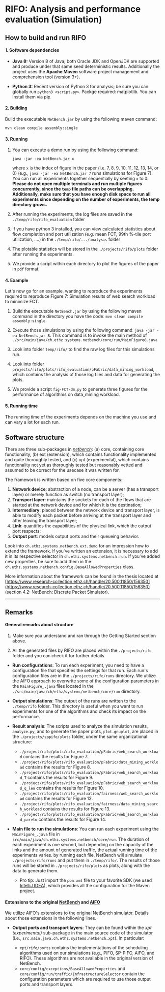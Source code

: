 
# RIFO: Analysis and performance evaluation (Simulation)

## How to build and run RIFO

#### 1. Software dependencies

* **Java 8:** Version 8 of Java; both Oracle JDK and OpenJDK are supported and produce under that same seed deterministic results. Additionally the project uses the **Apache Maven** software project management and comprehension tool (version 3+).

* **Python 3:** Recent version of Python 3 for analysis; be sure you can globally run `python3 <script.py>`. Packge required: matplotlib. You can install them via pip.

#### 2. Building

Build the executable `NetBench.jar` by using the following maven command:
```
mvn clean compile assembly:single
```

#### 3. Running

1. You can execute a demo run by using the following command:
    ```
    java -jar -ea NetBench.jar x
    ``` 
   where `x` is the index of figure in the paper (i.e. 7, 8, 9, 10, 11, 12, 13, 14, or 0) (e.g., `java -jar -ea NetBench.jar 7` runs simulations for Figure 7). You can run all experiments together sequentially by seeting `x` to 0.
   **Please do not open multiple terminals and run multiple figures concurrently, since the `temp` file paths can be overlapping. Additionally, make sure that you have enough disk space to run all experiments since depending on the number of experiments, the temp directory grows.**

2. After running the experiments, the log files are saved in the `./temp/rifo/rifo_evaluation` folder

3. If you have python 3 installed, you can view calculated statistics about flow completion and port utilization (e.g. mean FCT, 99th %-tile port utilization, ....) in the `./temp/rifo/.../analysis` folder

4. The plotable statistics will be stored in the `./projects/rifo/plots` folder after running the experiments.

5. We provide a script within each directory to plot the figures of the paper in `pdf` format.

#### 4. Example

Let's now go for an example, wanting to reproduce the experiments required to reproduce Figure 7: Simulation results of web search workload to minimize FCT.

1. Build the executable `NetBench.jar` by using the following maven command in the directory you have the code: `mvn clean compile assembly:single`

2. Execute those simulations by using the following command: `java -jar -ea NetBench.jar 8`. This command is to invoke the main method of `./src/main/java/ch.ethz.systems.netbench/core/run/MainFigure8.java`

3. Look into folder `temp/rifo/` to find the raw log files for this simulations run.

4. Look into folder `projects/rifo/plots/rifo_evaluation/pFabric/data_mining_workload`, which  contains the analysis of those log files and data for generating the plots.

5. We provide a script `fig-FCT-dm.py` to generate three figures for the performance of algorithms on data_mining workload.


#### 5. Running time

The running time of the experiments depends on the machine you use and can vary a lot for each run.

## Software structure

There are three sub-packages in [*netbench*](https://github.com/nsg-ethz/sp-pifo): (a) core, containing core functionality, (b) ext (extension), which contains functionality implemented and quite thoroughly tested, and (c) xpt (experimental), which contains functionality not yet as thoroughly tested but reasonably vetted and assumed to be correct for the usecase it was written for.

The framework is written based on five core components:
1. **Network device**: abstraction of a node, can be a server (has a transport layer) or merely function as switch (no transport layer);
2. **Transport layer**: maintains the sockets for each of the flows that are started at the network device and for which it is the destination;
3. **Intermediary**: placed between the network device and transport layer, is able to modify each packet before arriving at the transport layer and after leaving the transport layer;
4. **Link**: quantifies the capabilities of the physical link, which the output port respects;
5. **Output port**: models output ports and their queueing behavior.

Look into `ch.ethz.systems.netbench.ext.demo` for an impression how to extend the framework.  If you've written an extension, it is necessary to add it in its respective selector in `ch.ethz.systems.netbench.run`. If you've added new properties, be sure to add them in the `ch.ethz.systems.netbench.config.BaseAllowedProperties` class.

More information about the framework can be found in the thesis located at [https://www.research-collection.ethz.ch/handle/20.500.11850/156350](https://www.research-collection.ethz.ch/handle/20.500.11850/156350) (section 4.2: NetBench: Discrete Packet Simulator).

---

## Remarks

#### General remarks about structure

1. Make sure you understand and ran through the Getting Started section above.

2. All the generated files by RIFO are placed within the `./projects/rifo` folder and you can check it for further details.

* **Run configurations**:  To run each experiment, you need to have a configuration file that specifies the settings for that run. Each run's configuration files are in the `./projects/rifo/runs` directory. We utilize the AIFO approach to overwrite some of the configuration parameters in the `MainFigure_.java` files located in the `./src/main/java/ch/ethz/systems/netbench/core/run` directory.

* **Output simulations**: The output of the runs are written to the `./temp/rifo` folder. This directory is useful when you want to run experiments for one of the algorithms and check its impact on the performance.

* **Result analysis**: The scripts used to analyze the simulation results, `analyze.py`, and to generate the paper plots, `plot.gnuplot`, are placed in the `./projects/sppifo/plots` folder, under the same organizational structure:

   * `./project/rifo/plots/rifo_evaluation/pFabric/web_search_workload` contains the results for Figure 7.
   * `./project/rifo/plots/rifo_evaluation/pFabric/data_mining_workload` contains the results for Figure 8.
   * `./project/rifo/plots/rifo_evaluation/pFabric/web_search_workload_T` contains the results for Figure 9.
   * `./project/rifo/plots/rifo_evaluation/pFabric/web_search_workload_q_len` contains the results for Figure 10.
   * `./project/rifo/plots/rifo_evaluation/fairness/web_search_workload` contains the results for Figure 12.
   * `./project/rifo/plots/rifo_evaluation/fairness/data_mining_search_workload` contains the results for Figure 13.
   * `./project/rifo/plots/rifo_evaluation/pFabric/web_search_workload_pareto` contains the results for Figure 14.

* **Main file to run the simulations**: You can run each experiment using the `MainFigure_.java` file in `src/main/java/ch.ethz.systems.netbench/core/run`. The duration of each experiment is one second, but depending on the capacity of the links and the amount of generated traffic, the actual running time of the experiments varies. by running each file, NetBench will simulate `./projects/rifo/runs` and put them in `./temp/rifo/`. The results of those runs will be stored in `./projects/rifo/plots` as plots, along with the data to generate them.

   * Pro tip: Just import the `pom.xml` file to your favorite SDK (we used [IntelliJ IDEA](https://www.jetbrains.com/idea/download/)), which provides all the configuration for the Maven project.

#### Extensions to the original [NetBench](https://github.com/ndal-eth/netbench) and [AIFO](https://github.com/netx-repo/AIFO)

We utilize AIFO's extensions to the original NetBench simulator. Details about those extensions in the following lines.

* **Output ports and transport layers**: They can be found within the *xpt (experimental)* sub-package in the main source code of the simulator (i.e., `src.main.java.ch.ethz.systems.netbench.xpt`). In particular:

   * `xpt/rifo/ports` contains the implementations of the scheduling algorithms used on our simulations (e.g., PIFO, SP-PIFO, AIFO, and RIFO). These algorithms are not available in the original version of NetBench.
   * `core/config/exceptions/BaseAllowedProperties` and `core/config/run/traffic/InfrastructureSelector` contain the configuration parameters which are required to use those output ports and transport layers. 


